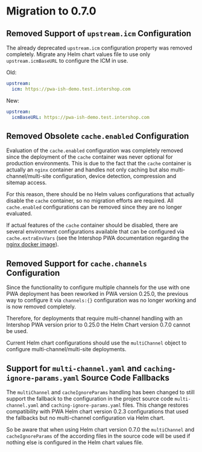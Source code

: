 # Migration to 0.7.0

## Removed Support of `upstream.icm` Configuration

The already deprecated `upstream.icm` configuration property was removed completely.
Migrate any Helm chart values file to use only `upstream.icmBaseURL` to configure the ICM in use.

Old:

```yaml
upstream:
  icm: https://pwa-ish-demo.test.intershop.com
```

New:

```yaml
upstream:
  icmBaseURL: https://pwa-ish-demo.test.intershop.com
```

## Removed Obsolete `cache.enabled` Configuration

Evaluation of the `cache.enabled` configuration was completely removed since the deployment of the `cache` container was never optional for production environments.
This is due to the fact that the `cache` container is actually an `nginx` container and handles not only caching but also multi-channel/multi-site configuration, device detection, compression and sitemap access.

For this reason, there should be no Helm values configurations that actually disable the `cache` container, so no migration efforts are required.
All `cache.enabled` configurations can be removed since they are no longer evaluated.

If actual features of the `cache` container should be disabled, there are several environment configurations available that can be configured via `cache.extraEnvVars` (see the Intershop PWA documentation regarding the [nginx docker image](https://github.com/intershop/intershop-pwa/blob/develop/docs/guides/nginx-startup.md#other)).

## Removed Support for `cache.channels` Configuration

Since the functionality to configure multiple channels for the use with one PWA deployment has been reworked in PWA version 0.25.0, the previous way to configure it via `channels:{}` configuration was no longer working and is now removed completely.

Therefore, for deployments that require multi-channel handling with an Intershop PWA version prior to 0.25.0 the Helm Chart version 0.7.0 cannot be used.

Current Helm chart configurations should use the `multiChannel` object to configure multi-channel/multi-site deployments.

## Support for `multi-channel.yaml` and `caching-ignore-params.yaml` Source Code Fallbacks

The `multiChannel` and `cacheIgnoreParams` handling has been changed to still support the fallback to the configuration in the project source code `multi-channel.yaml` and `caching-ignore-params.yaml` files.
This change restores compatibility with PWA Helm chart version 0.2.3 configurations that used the fallbacks but no multi-channel configuration via Helm chart.

So be aware that when using Helm chart version 0.7.0 the `multiChannel` and `cacheIgnoreParams` of the according files in the source code will be used if nothing else is configured in the Helm chart values file.

